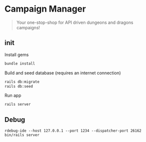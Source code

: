 # Campaign Manager

> Your one-stop-shop for API driven dungeons and dragons campaigns!

## init

Install gems

```bash
bundle install
```

Build and seed database (requires an internet connection)

```bash
rails db:migrate
rails db:seed
```

Run app

```bash
rails server
```

## Debug

`rdebug-ide --host 127.0.0.1 --port 1234 --dispatcher-port 26162 bin/rails server`

